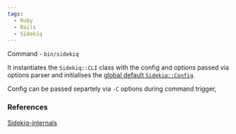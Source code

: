 ```yaml
---
tags:
  - Ruby
  - Rails
  - Sidekiq
---
```

Command - `bin/sidekiq`

It instantiates the `Sidekiq::CLI` class with the config and options passed via options parser and initialises the [global default `Sidekiq::Config`](https://github.com/sidekiq/sidekiq/blob/4ec059d53dbf1de67e41e3bd1687c7d90c12d580/lib/sidekiq/config.rb#L11-L35).

Config can be passed separtely via `-C` options during command trigger, 


### References 
[Sidekiq-internals](https://dansvetlov.me/sidekiq-internals/)